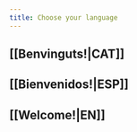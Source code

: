 ```yaml
---
title: Choose your language
---
```

## [[Benvinguts!|CAT]]

## [[Bienvenidos!|ESP]]

## [[Welcome!|EN]]